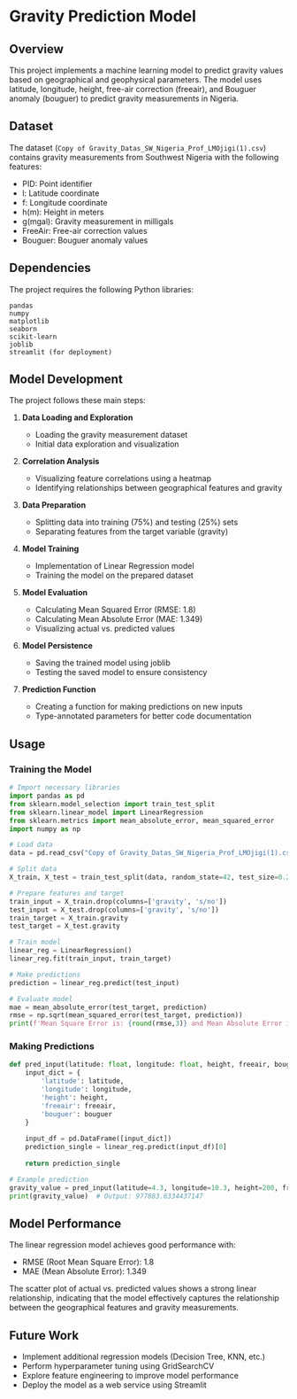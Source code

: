 # Gravity Prediction Model

## Overview
This project implements a machine learning model to predict gravity values based on geographical and geophysical parameters. The model uses latitude, longitude, height, free-air correction (freeair), and Bouguer anomaly (bouguer) to predict gravity measurements in Nigeria.

## Dataset
The dataset (`Copy of Gravity_Datas_SW_Nigeria_Prof_LMOjigi(1).csv`) contains gravity measurements from Southwest Nigeria with the following features:
- PID: Point identifier
- l: Latitude coordinate
- f: Longitude coordinate
- h(m): Height in meters
- g(mgal): Gravity measurement in milligals
- FreeAir: Free-air correction values
- Bouguer: Bouguer anomaly values

## Dependencies
The project requires the following Python libraries:
```
pandas
numpy
matplotlib
seaborn
scikit-learn
joblib
streamlit (for deployment)
```

## Model Development
The project follows these main steps:

1. **Data Loading and Exploration**
   - Loading the gravity measurement dataset
   - Initial data exploration and visualization

2. **Correlation Analysis**
   - Visualizing feature correlations using a heatmap
   - Identifying relationships between geographical features and gravity

3. **Data Preparation**
   - Splitting data into training (75%) and testing (25%) sets
   - Separating features from the target variable (gravity)

4. **Model Training**
   - Implementation of Linear Regression model
   - Training the model on the prepared dataset

5. **Model Evaluation**
   - Calculating Mean Squared Error (RMSE: 1.8)
   - Calculating Mean Absolute Error (MAE: 1.349)
   - Visualizing actual vs. predicted values

6. **Model Persistence**
   - Saving the trained model using joblib
   - Testing the saved model to ensure consistency

7. **Prediction Function**
   - Creating a function for making predictions on new inputs
   - Type-annotated parameters for better code documentation

## Usage

### Training the Model
```python
# Import necessary libraries
import pandas as pd
from sklearn.model_selection import train_test_split
from sklearn.linear_model import LinearRegression
from sklearn.metrics import mean_absolute_error, mean_squared_error
import numpy as np

# Load data
data = pd.read_csv("Copy of Gravity_Datas_SW_Nigeria_Prof_LMOjigi(1).csv")

# Split data
X_train, X_test = train_test_split(data, random_state=42, test_size=0.25)

# Prepare features and target
train_input = X_train.drop(columns=['gravity', 's/no'])
test_input = X_test.drop(columns=['gravity', 's/no'])
train_target = X_train.gravity
test_target = X_test.gravity

# Train model
linear_reg = LinearRegression()
linear_reg.fit(train_input, train_target)

# Make predictions
prediction = linear_reg.predict(test_input)

# Evaluate model
mae = mean_absolute_error(test_target, prediction)
rmse = np.sqrt(mean_squared_error(test_target, prediction))
print(f'Mean Square Error is: {round(rmse,3)} and Mean Absolute Error is: {round(mae,3)}')
```

### Making Predictions
```python
def pred_input(latitude: float, longitude: float, height, freeair, bouguer):
    input_dict = {
        'latitude': latitude,
        'longitude': longitude,
        'height': height,
        'freeair': freeair,
        'bouguer': bouguer
    }
    
    input_df = pd.DataFrame([input_dict])
    prediction_single = linear_reg.predict(input_df)[0]
    
    return prediction_single

# Example prediction
gravity_value = pred_input(latitude=4.3, longitude=10.3, height=200, freeair=-20, bouguer=-2)
print(gravity_value)  # Output: 977883.6334437147
```

## Model Performance
The linear regression model achieves good performance with:
- RMSE (Root Mean Square Error): 1.8
- MAE (Mean Absolute Error): 1.349

The scatter plot of actual vs. predicted values shows a strong linear relationship, indicating that the model effectively captures the relationship between the geographical features and gravity measurements.

## Future Work
- Implement additional regression models (Decision Tree, KNN, etc.)
- Perform hyperparameter tuning using GridSearchCV
- Explore feature engineering to improve model performance
- Deploy the model as a web service using Streamlit
